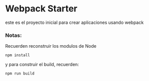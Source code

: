 # Webpack Starter

este es el proyecto inicial para crear aplicaciones usando webpack

### Notas:
Recuerden reconstruir los modulos de Node
```
npm install
```
y para construir el build, recuerden:
```
npm run build
```